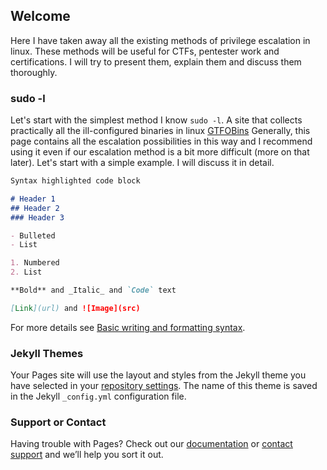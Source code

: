 ## Welcome 

Here I have taken away all the existing methods of privilege escalation in linux. 
These methods will be useful for CTFs, pentester work and certifications.
I will try to present them, explain them and discuss them thoroughly.

### sudo -l

Let's start with the simplest method I know `sudo -l`.
A site that collects practically all the ill-configured binaries in linux [GTFOBins](https://gtfobins.github.io/)
Generally, this page contains all the escalation possibilities in this way and I recommend using it even if our escalation method is a bit more difficult (more on that later).
Let's start with a simple example. I will discuss it in detail.



```markdown
Syntax highlighted code block

# Header 1
## Header 2
### Header 3

- Bulleted
- List

1. Numbered
2. List

**Bold** and _Italic_ and `Code` text

[Link](url) and ![Image](src)
```

For more details see [Basic writing and formatting syntax](https://docs.github.com/en/github/writing-on-github/getting-started-with-writing-and-formatting-on-github/basic-writing-and-formatting-syntax).

### Jekyll Themes

Your Pages site will use the layout and styles from the Jekyll theme you have selected in your [repository settings](https://github.com/PanAdamski/Blog/settings/pages). The name of this theme is saved in the Jekyll `_config.yml` configuration file.

### Support or Contact

Having trouble with Pages? Check out our [documentation](https://docs.github.com/categories/github-pages-basics/) or [contact support](https://support.github.com/contact) and we’ll help you sort it out.
